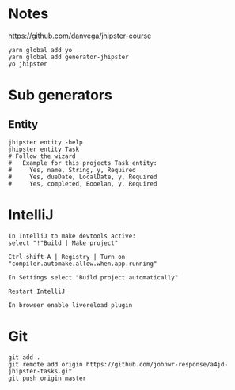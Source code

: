 # Notes

https://github.com/danvega/jhipster-course

```
yarn global add yo
yarn global add generator-jhipster
yo jhipster
```

# Sub generators

## Entity

```
jhipster entity -help
jhipster entity Task
# Follow the wizard
#   Example for this projects Task entity:
#     Yes, name, String, y, Required
#     Yes, dueDate, LocalDate, y, Required
#     Yes, completed, Booelan, y, Required
```

# IntelliJ

```
In IntelliJ to make devtools active:
select "!"Build | Make project"

Ctrl-shift-A | Registry | Turn on "compiler.automake.allow.when.app.running"

In Settings select "Build project automatically"

Restart IntelliJ

In browser enable livereload plugin
```

# Git

```
git add .
git remote add origin https://github.com/johnwr-response/a4jd-jhipster-tasks.git
git push origin master
```
